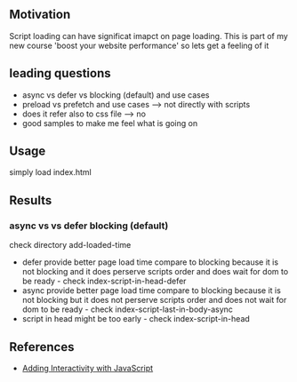 <h2>Motivation</h2>
Script loading can have significat imapct on page loading. This is part of my new course 'boost your website performance' so lets get a feeling of it

<h2>leading questions</h2>
<ul>
<li>async vs defer vs blocking (default) and use cases</li>
<li>preload vs prefetch and use cases --> not directly with scripts</li>
<li>does it refer also to css file --> no</li>
<li>good samples to make me feel what is going on</li>
</ul>

<h2>Usage</h2>
simply load index.html

<h2>Results</h2>
<h3>async vs vs defer blocking (default)</h3>
check directory add-loaded-time
<ul>
 <li>defer provide better page load time compare to blocking because it is not blocking and it does perserve scripts order and does wait for dom to be ready - check index-script-in-head-defer</li>
 <li>async provide better page load time compare to blocking because it is not blocking but it does not perserve scripts order and does not wait for dom to be ready - check index-script-last-in-body-async</li>
 <li>script in head might be too early - check index-script-in-head</li>
</ul>

<h2>References</h2>
<ul>
<li><a href='https://web.dev/articles/critical-rendering-path/adding-interactivity-with-javascript'>Adding Interactivity with JavaScript
</a></li>
</ul>
